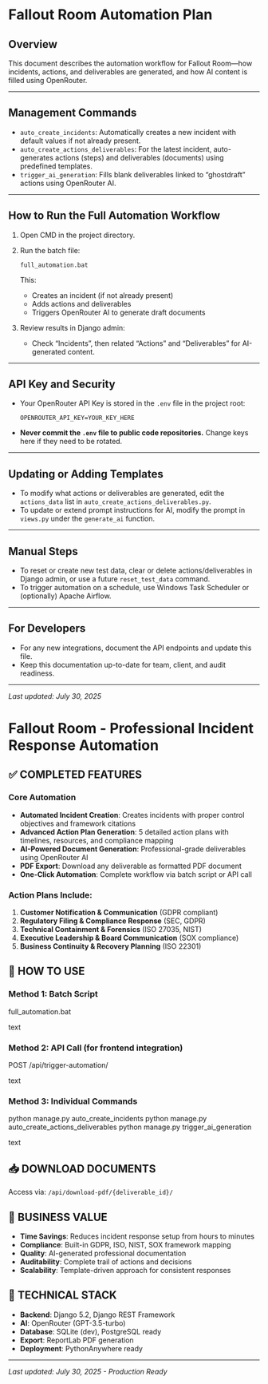 # Fallout Room Automation Plan

## Overview

This document describes the automation workflow for Fallout Room—how incidents, actions, and deliverables are generated, and how AI content is filled using OpenRouter.

---

## Management Commands

- `auto_create_incidents`: Automatically creates a new incident with default values if not already present.
- `auto_create_actions_deliverables`: For the latest incident, auto-generates actions (steps) and deliverables (documents) using predefined templates.
- `trigger_ai_generation`: Fills blank deliverables linked to “ghostdraft” actions using OpenRouter AI.

---

## How to Run the Full Automation Workflow

1. Open CMD in the project directory.
2. Run the batch file:
    ```
    full_automation.bat
    ```
    This:
    - Creates an incident (if not already present)
    - Adds actions and deliverables
    - Triggers OpenRouter AI to generate draft documents

3. Review results in Django admin:
    - Check “Incidents”, then related “Actions” and “Deliverables” for AI-generated content.

---

## API Key and Security

- Your OpenRouter API Key is stored in the `.env` file in the project root:
    ```
    OPENROUTER_API_KEY=YOUR_KEY_HERE
    ```
- **Never commit the `.env` file to public code repositories.** Change keys here if they need to be rotated.

---

## Updating or Adding Templates

- To modify what actions or deliverables are generated, edit the `actions_data` list in `auto_create_actions_deliverables.py`.
- To update or extend prompt instructions for AI, modify the prompt in `views.py` under the `generate_ai` function.

---

## Manual Steps

- To reset or create new test data, clear or delete actions/deliverables in Django admin, or use a future `reset_test_data` command.
- To trigger automation on a schedule, use Windows Task Scheduler or (optionally) Apache Airflow.

---

## For Developers

- For any new integrations, document the API endpoints and update this file.
- Keep this documentation up-to-date for team, client, and audit readiness.

---

_Last updated: July 30, 2025_

# Fallout Room - Professional Incident Response Automation

## ✅ COMPLETED FEATURES

### Core Automation
- **Automated Incident Creation**: Creates incidents with proper control objectives and framework citations
- **Advanced Action Plan Generation**: 5 detailed action plans with timelines, resources, and compliance mapping
- **AI-Powered Document Generation**: Professional-grade deliverables using OpenRouter AI
- **PDF Export**: Download any deliverable as formatted PDF document
- **One-Click Automation**: Complete workflow via batch script or API call

### Action Plans Include:
1. **Customer Notification & Communication** (GDPR compliant)
2. **Regulatory Filing & Compliance Response** (SEC, GDPR)
3. **Technical Containment & Forensics** (ISO 27035, NIST)
4. **Executive Leadership & Board Communication** (SOX compliance)
5. **Business Continuity & Recovery Planning** (ISO 22301)

## 🚀 HOW TO USE

### Method 1: Batch Script
full_automation.bat

text

### Method 2: API Call (for frontend integration)
POST /api/trigger-automation/

text

### Method 3: Individual Commands
python manage.py auto_create_incidents
python manage.py auto_create_actions_deliverables
python manage.py trigger_ai_generation

text

## 📥 DOWNLOAD DOCUMENTS

Access via: `/api/download-pdf/{deliverable_id}/`

## 🎯 BUSINESS VALUE

- **Time Savings**: Reduces incident response setup from hours to minutes
- **Compliance**: Built-in GDPR, ISO, NIST, SOX framework mapping  
- **Quality**: AI-generated professional documentation
- **Auditability**: Complete trail of actions and decisions
- **Scalability**: Template-driven approach for consistent responses

## 🔧 TECHNICAL STACK

- **Backend**: Django 5.2, Django REST Framework
- **AI**: OpenRouter (GPT-3.5-turbo)
- **Database**: SQLite (dev), PostgreSQL ready
- **Export**: ReportLab PDF generation
- **Deployment**: PythonAnywhere ready

---
*Last updated: July 30, 2025 - Production Ready*